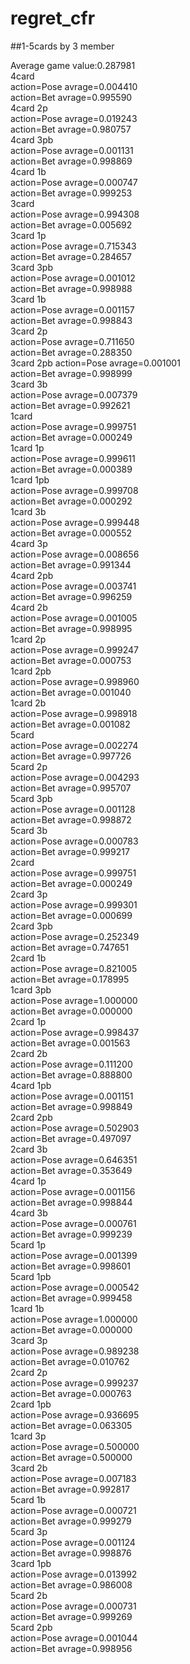 # regret_cfr


##1-5cards by 3 member  
  
Average game value:0.287981   
4card  
   action=Pose  avrage=0.004410   
   action=Bet   avrage=0.995590  
4card 2p  
   action=Pose  avrage=0.019243  
   action=Bet   avrage=0.980757  
4card 3pb  
   action=Pose  avrage=0.001131   
   action=Bet   avrage=0.998869  
4card 1b  
   action=Pose  avrage=0.000747   
   action=Bet   avrage=0.999253  
3card  
   action=Pose  avrage=0.994308  
   action=Bet   avrage=0.005692  
3card 1p  
   action=Pose  avrage=0.715343  
   action=Bet   avrage=0.284657  
3card 3pb  
   action=Pose  avrage=0.001012  
   action=Bet   avrage=0.998988  
3card 1b  
   action=Pose  avrage=0.001157  
   action=Bet   avrage=0.998843  
3card 2p  
   action=Pose  avrage=0.711650  
   action=Bet   avrage=0.288350  
3card 2pb 
   action=Pose  avrage=0.001001  
   action=Bet   avrage=0.998999  
3card 3b  
   action=Pose  avrage=0.007379  
   action=Bet   avrage=0.992621  
1card  
   action=Pose  avrage=0.999751  
   action=Bet   avrage=0.000249  
1card 1p  
   action=Pose  avrage=0.999611  
   action=Bet   avrage=0.000389  
1card 1pb  
   action=Pose  avrage=0.999708  
   action=Bet   avrage=0.000292  
1card 3b  
   action=Pose  avrage=0.999448  
   action=Bet   avrage=0.000552  
4card 3p  
   action=Pose  avrage=0.008656  
   action=Bet   avrage=0.991344  
4card 2pb  
   action=Pose  avrage=0.003741  
   action=Bet   avrage=0.996259  
4card 2b  
   action=Pose  avrage=0.001005  
   action=Bet   avrage=0.998995  
1card 2p  
   action=Pose  avrage=0.999247  
   action=Bet   avrage=0.000753  
1card 2pb  
   action=Pose  avrage=0.998960  
   action=Bet   avrage=0.001040  
1card 2b  
   action=Pose  avrage=0.998918  
   action=Bet   avrage=0.001082  
5card  
   action=Pose  avrage=0.002274  
   action=Bet   avrage=0.997726  
5card 2p  
   action=Pose  avrage=0.004293  
   action=Bet   avrage=0.995707  
5card 3pb  
   action=Pose  avrage=0.001128   
   action=Bet   avrage=0.998872  
5card 3b  
   action=Pose  avrage=0.000783  
   action=Bet   avrage=0.999217  
2card  
   action=Pose  avrage=0.999751  
   action=Bet   avrage=0.000249  
2card 3p  
   action=Pose  avrage=0.999301   
   action=Bet   avrage=0.000699  
2card 3pb  
   action=Pose  avrage=0.252349  
   action=Bet   avrage=0.747651  
2card 1b  
   action=Pose  avrage=0.821005  
   action=Bet   avrage=0.178995  
1card 3pb  
   action=Pose  avrage=1.000000  
   action=Bet   avrage=0.000000  
2card 1p  
   action=Pose  avrage=0.998437  
   action=Bet   avrage=0.001563  
2card 2b  
   action=Pose  avrage=0.111200  
   action=Bet   avrage=0.888800  
4card 1pb  
   action=Pose  avrage=0.001151  
   action=Bet   avrage=0.998849  
2card 2pb  
   action=Pose  avrage=0.502903  
   action=Bet   avrage=0.497097  
2card 3b  
   action=Pose  avrage=0.646351  
   action=Bet   avrage=0.353649  
4card 1p  
   action=Pose  avrage=0.001156  
   action=Bet   avrage=0.998844  
4card 3b  
   action=Pose  avrage=0.000761  
   action=Bet   avrage=0.999239  
5card 1p  
   action=Pose  avrage=0.001399  
   action=Bet   avrage=0.998601  
5card 1pb  
   action=Pose  avrage=0.000542   
   action=Bet   avrage=0.999458  
1card 1b  
   action=Pose  avrage=1.000000  
   action=Bet   avrage=0.000000  
3card 3p  
   action=Pose  avrage=0.989238  
   action=Bet   avrage=0.010762  
2card 2p  
   action=Pose  avrage=0.999237  
   action=Bet   avrage=0.000763  
2card 1pb  
   action=Pose  avrage=0.936695  
   action=Bet   avrage=0.063305  
1card 3p  
   action=Pose  avrage=0.500000  
   action=Bet   avrage=0.500000  
3card 2b  
   action=Pose  avrage=0.007183  
   action=Bet   avrage=0.992817  
5card 1b  
   action=Pose  avrage=0.000721  
   action=Bet   avrage=0.999279  
5card 3p  
   action=Pose  avrage=0.001124  
   action=Bet   avrage=0.998876  
3card 1pb  
   action=Pose  avrage=0.013992  
   action=Bet   avrage=0.986008  
5card 2b  
   action=Pose  avrage=0.000731  
   action=Bet   avrage=0.999269  
5card 2pb  
   action=Pose  avrage=0.001044  
   action=Bet   avrage=0.998956  
